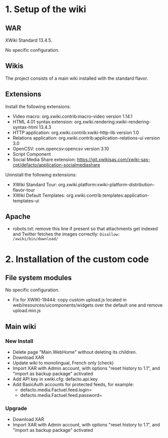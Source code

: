 # 1. Setup of the wiki

## WAR 

XWiki Standard 13.4.5.

No specific configuration.

## Wikis

The project consists of a main wiki installed with the standard flavor.

## Extensions

Install the following extensions:

* Video macro: org.xwiki.contrib:macro-video version 1.14.1
* HTML 4.01 syntax extension: org.xwiki.rendering:xwiki-rendering-syntax-html 13.4.3
* HTTP application: org.xwiki.contrib:xwiki-http-lib version 1.0
* Relations application: org.xwiki.contrib:application-relations-ui version 3.0
* OpenCSV: com.opencsv:opencsv version 3.10
* Script Component
* Social Media Share extension: https://git.xwikisas.com/xwiki-sas-cpt/defacto/application-socialmediashare

Uninstall the following extensions:

* XWiki Standard Tour: org.xwiki.platform:xwiki-platform-distribution-flavor-tour
* XWiki Default Templates: org.xwiki.contrib.templates:application-templates-ui

## Apache

* robots.txt: remove this line if present so that attachments get indexed and Twitter fetches the images correctly: ```Disallow: /xwiki/bin/download/```

# 2. Installation of the custom code

## File system modules 

No specific configuration.

* Fix for XWIKI-19444: copy custom upload.js located in web/resources/uicomponents/widgets over the default one and 
  remove upload.min.js

## Main wiki

### New Install

* Delete page "Main.WebHome" without deleting its children.
* Download XAR 
* Update wiki to monolingual, French only (check)
* Import XAR with Admin account, with options "reset history to 1.1", and "import as backup package" activated
* Add API key in xwiki.cfg: defacto.api.key
* Add BasicAuth accounts for protected feeds, for example: 
  * defacto.media.Factuel.feed.login=
  * defacto.media.Factuel.feed.password=

### Upgrade

* Download XAR
* Import XAR with Admin account, with options "reset history to 1.1", and "import as backup package" activated
